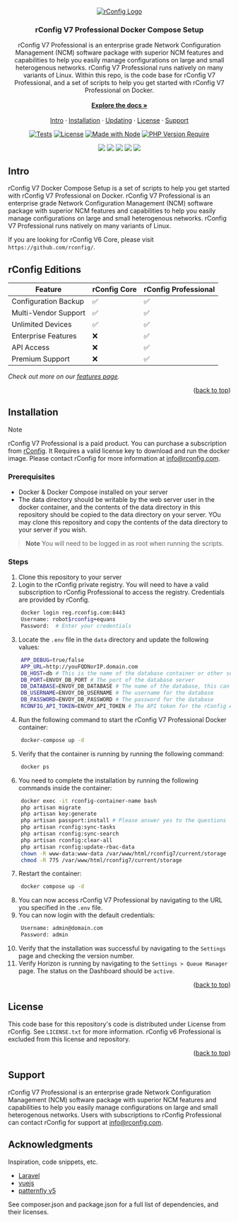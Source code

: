 <!-- References:
https://www.twilio.com/blog/get-started-docker-laravel
https://laravel-for-newbie.kejyun.com/en/advanced/scheduling/docker/
https://github.com/mohammadain/laravel-docker-cron/blob/master/Dockerfile -->

<!-- Improved compatibility of back to top link: See: https://github.com/othneildrew/Best-README-Template/pull/73 -->

<a name="readme-top"></a>

<!-- PROJECT LOGO -->
<br />
<div align="center">
  <a href="https://github.com/rconfig/rconfig">
            <img src="https://www.rconfig.com/images/rConfig_logos/new/blue/hex_logo_blue_horizontal_96.png" alt="rConfig Logo" />
  </a>

  <h3 align="center">rConfig V7 Professional Docker Compose Setup</h3>

  <p align="center">
    rConfig V7 Professional is an enterprise grade Network Configuration Management (NCM) software package with superior NCM features and capabilities to help you easily manage configurations on large and small heterogenous networks. rConfig V7 Professional runs natively on many variants of Linux. Within this repo, is the code base for rConfig V7 Professional, and a set of scripts to help you get started with rConfig V7 Professional on Docker.
    <br />
    <br />
    <a href="https://docs.rconfig.com"><strong>Explore the docs »</strong></a>
    <br />
    <br />
    <a href="#intro">Intro</a>
    ·
    <a href="#setup">Installation</a>
    ·
    <a href="#update">Updating</a>
    ·
    <a href="#license">License</a>
    ·
    <a href="#support">Support</a>
  </p>

[![Tests](https://github.com/eliashaeussler/typo3-badges/actions/workflows/tests.yaml/badge.svg)](https://github.com/eliashaeussler/typo3-badges/actions/workflows/tests.yaml)
[![License](https://img.shields.io/github/license/eliashaeussler/typo3-badges)](LICENSE) [![Made with Node](https://img.shields.io/badge/dynamic/json?label=node&query=%24.engines%5B%22node%22%5D&url=https%3A%2F%2Fraw.githubusercontent.com%2FMichaelCurrin%2Fbadge-generator%2Fmaster%2Fpackage.json)](https://nodejs.org 'Go to Node.js homepage')
[![PHP Version Require](http://poser.pugx.org/pugx/badge-poser/require/php)](https://packagist.org/packages/pugx/badge-poser)

 <img src="https://img.shields.io/badge/-Vue3-4FC08D?logo=vue.js&logoColor=white&style=flat"/>
 <img src="https://img.shields.io/badge/-Laravel-FF2D20?logo=laravel&logoColor=white&style=flat"/>
 <!-- <img src="https://img.shields.io/badge/-Tailwind%20CSS-06B6D4?logo=tailwind-css&logoColor=white&style=flat"/> -->
 <img src="https://img.shields.io/badge/-ViteJs-6e37a0?logo=vite&logoColor=white&style=flat"/>
 <img src="https://img.shields.io/badge/-PatternFly-004285?logo=Ghost&logoColor=white&style=flat"/>
 <img src="https://img.shields.io/badge/-mySQL-4479A1?logo=mysql&logoColor=white&style=flat"/>

</div>

<!-- Intro -->

<a name="intro"></a>

## Intro

rConfig V7 Docker Compose Setup is a set of scripts to help you get started with rConfig V7 Professional on Docker. rConfig V7 Professional is an enterprise grade Network Configuration Management (NCM) software package with superior NCM features and capabilities to help you easily manage configurations on large and small heterogenous networks. rConfig V7 Professional runs natively on many variants of Linux.

If you are looking for rConfig V6 Core, please visit `https://github.com/rconfig/`.

## rConfig Editions

| Feature              | rConfig Core        | rConfig Professional |
|----------------------|---------------------|----------------------|
| Configuration Backup | :white_check_mark:  | :white_check_mark:   |
| Multi-Vendor Support | :white_check_mark:  | :white_check_mark:   |
| Unlimited Devices | :white_check_mark:  | :white_check_mark:   |
| Enterprise Features  | :x:                 | :white_check_mark:   |
| API Access           | :x:                 | :white_check_mark:   |
| Premium Support      | :x:                 | :white_check_mark:   |

_Check out more on our [features page](https://www.rconfig.com/pricing#full-features)._

<p align="right">(<a href="#readme-top">back to top</a>)</p>

<!-- Installation -->

<a name="setup"></a>

## Installation
 
> [!NOTE]  
> rConfig V7 Professional is a paid product. You can purchase a subscription from [rConfig](https://www.rconfig.com/pricing). It Requires a valid license key to download and 
run the docker image. Please contact rConfig for more information at [info@rconfig.com](mailto:info@rconfig.com).

### Prerequisites

- Docker & Docker Compose installed on your server
- The data directory should be writable by the web server user in the docker container, and the contents of the data directory in this repository should be copied to the data directory on your server. YOu may clone this repository and copy the contents of the data directory to your server if you wish.

> **Note**
> You will need to be logged in as root when running the scripts.

### Steps

1. Clone this repository to your server
2. Login to the rConfig private registry. You will need to have a valid subscription to rConfig Professional to access the registry. Credentials are provided by rConfig.

```sh
    docker login reg.rconfig.com:8443
    Username: robot$rconfig+equans
    Password:  # Enter your credentials
```
 
3. Locate the `.env` file in the `data` directory and update the following values:

```sh
    APP_DEBUG=true/false
    APP_URL=http://youFQDNorIP.domain.com
    DB_HOST=db # This is the name of the database container or other server if you are using an external database
    DB_PORT=ENVOY_DB_PORT # The port of the database server
    DB_DATABASE=ENVOY_DB_DATABASE # The name of the database, this can be anything if you are creating a new database
    DB_USERNAME=ENVOY_DB_USERNAME # The username for the database
    DB_PASSWORD=ENVOY_DB_PASSWORD # The password for the database
    RCONFIG_API_TOKEN=ENVOY_API_TOKEN # The API token for the rConfig API
```

4. Run the following command to start the rConfig V7 Professional Docker container:

```sh
    docker-compose up -d
```

5. Verify that the container is running by running the following command:

```sh
    docker ps
```

6. You need to complete the installation by running the following commands inside the container:

```sh
    docker exec -it rconfig-container-name bash
    php artisan migrate
    php artisan key:generate
    php artisan passport:install # Please answer yes to the questions
    php artisan rconfig:sync-tasks
    php artisan rconfig:sync-search 
    php artisan rconfig:clear-all
    php artisan rconfig:update-rbac-data  
    chown -R www-data:www-data /var/www/html/rconfig7/current/storage
    chmod -R 775 /var/www/html/rconfig7/current/storage
```

7. Restart the container:

```sh
    docker compose up -d
```

8. You can now access rConfig V7 Professional by navigating to the URL you specified in the `.env` file.
9. You can now login with the default credentials:

```sh
    Username: admin@domain.com
    Password: admin
```

10. Verify that the installation was successful by navigating to the `Settings` page and checking the version number.
11. Verify Horizon is running by navigating to the `Settings > Queue Manager` page. The status on the Dashboard should be `active`.


<p align="right">(<a href="#readme-top">back to top</a>)</p>

<!-- LICENSE -->

<a name="license"></a>

## License

This code base for this repository's code is distributed under License from rConfig. See `LICENSE.txt` for more information. rConfig v6 Professional is excluded from this license and repository.

<p align="right">(<a href="#readme-top">back to top</a>)</p>

<!-- https://github.com/othneildrew/Best-README-Template/blob/master/README.md -->

<a name="support"></a>

## Support

rConfig V7 Professional is an enterprise grade Network Configuration Management (NCM) software package with superior NCM features and capabilities to help you easily manage configurations on large and small heterogenous networks. Users with subscriptions to rConfig Professional can contact rConfig for support at [info@rconfig.com](mailto:support@rconfig.com).

## Acknowledgments

Inspiration, code snippets, etc.

- [Laravel](https://www.laravel.com)
- [vuejs](https://vuejs.org/)
- [patternfly v5](https://www.patternfly.org/)

See composer.json and package.json for a full list of dependencies, and their licenses.
